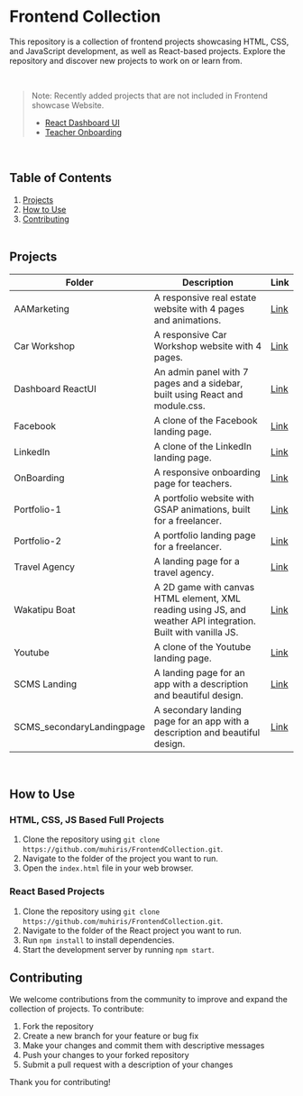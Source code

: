 
# Frontend Collection

This repository is a collection of frontend projects showcasing HTML, CSS, and JavaScript development, as well as React-based projects. Explore the repository and discover new projects to work on or learn from.

<br/>

> Note: Recently added projects that are not included in Frontend showcase Website.
>
> - [React Dashboard UI](https://harisadminpanel.netlify.app)
> - [Teacher Onboarding](https://starlit-fairy-c91d46.netlify.app)

<br/>

## Table of Contents
1. [Projects](#projects)
2. [How to Use](#how-to-use)
3. [Contributing](#contributing)
<br/><br/>
<a name="projects"></a>
## Projects

| Folder | Description | Link |
| --- | --- | --- |
| AAMarketing | A responsive real estate website with 4 pages and animations. | [Link](https://github.com/muhiris/FrontendCollection/tree/main/AAMarketing) |
| Car Workshop | A responsive Car Workshop website with 4 pages. | [Link](https://github.com/muhiris/FrontendCollection/tree/main/CarWorkshop) |
| Dashboard ReactUI | An admin panel with 7 pages and a sidebar, built using React and module.css. | [Link](https://github.com/muhiris/FrontendCollection/tree/main/Dashboard-ReactUI-main) |
| Facebook | A clone of the Facebook landing page. | [Link](https://github.com/muhiris/FrontendCollection/tree/main/Facebook) |
| LinkedIn | A clone of the LinkedIn landing page. | [Link](https://github.com/muhiris/FrontendCollection/tree/main/LinkedIn) |
| OnBoarding | A responsive onboarding page for teachers. | [Link](https://github.com/muhiris/FrontendCollection/tree/main/OnBoarding) |
| Portfolio-1 | A portfolio website with GSAP animations, built for a freelancer. | [Link](https://github.com/muhiris/FrontendCollection/tree/main/Portfolio) |
| Portfolio-2 | A portfolio landing page for a freelancer. | [Link](https://github.com/muhiris/FrontendCollection/tree/main/PortfolioTry) |
| Travel Agency | A landing page for a travel agency. | [Link](https://github.com/muhiris/FrontendCollection/tree/main/TravelAgency) |
| Wakatipu Boat | A 2D game with canvas HTML element, XML reading using JS, and weather API integration. Built with vanilla JS. | [Link](https://github.com/muhiris/FrontendCollection/tree/main/Wakatipu-Boat-Adventure-main) |
| Youtube | A clone of the Youtube landing page. | [Link](https://github.com/muhiris/FrontendCollection/tree/main/Youtube) |
| SCMS Landing | A landing page for an app with a description and beautiful design. | [Link](https://github.com/muhiris/FrontendCollection/tree/main/SCMS%20Landing%20Page) |
| SCMS_secondaryLandingpage | A secondary landing page for an app with a description and beautiful design. | [Link](https://github.com/muhiris/FrontendCollection/tree/main/SCMS_SecondaryLandingPage) |

<br/>
<a name="how-to-use"></a>

## How to Use

### HTML, CSS, JS Based Full Projects

1. Clone the repository using `git clone https://github.com/muhiris/FrontendCollection.git`.
2. Navigate to the folder of the project you want to run.
3. Open the `index.html` file in your web browser.

### React Based Projects

1. Clone the repository using `git clone https://github.com/muhiris/FrontendCollection.git`.
2. Navigate to the folder of the React project you want to run.
3. Run `npm install` to install dependencies.
4. Start the development server by running `npm start`.


## Contributing
We welcome contributions from the community to improve and expand the collection of projects. To contribute:

1. Fork the repository
2. Create a new branch for your feature or bug fix
3. Make your changes and commit them with descriptive messages
4. Push your changes to your forked repository
5. Submit a pull request with a description of your changes

Thank you for contributing!

